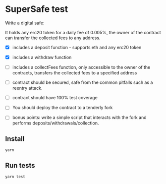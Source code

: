 # SuperSafe test

Write a digital safe:

It holds any erc20 token for a daily fee of 0.005%, the owner of the contract can transfer the collected fees to any address.

- [x] includes a deposit function - supports eth and any erc20 token

- [x] includes a withdraw function

- [ ] includes a collectFees function, only accessible to the owner of the contracts, transfers the collected fees to a specified address

- [ ] contract should be secured, safe from the common pitfalls such as a reentry attack.

- [ ] contract should have 100% test coverage

- [ ] You should deploy the contract to a tenderly fork

- [ ] bonus points: write a simple script that interacts with the fork and performs deposits/withdrawals/collection.


## Install
```shell
yarn
```

## Run tests
```shell
yarn test
```
